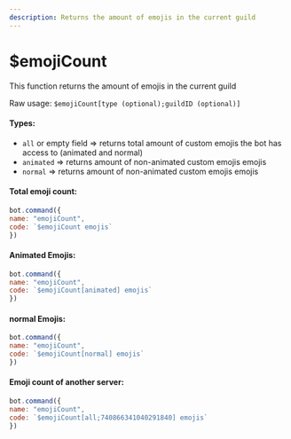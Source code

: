 ```yaml
---
description: Returns the amount of emojis in the current guild
---
```


# $emojiCount

This function returns the amount of emojis in the current guild

Raw usage: `$emojiCount[type (optional);guildID (optional)]`

#### Types:

* `all` or empty field =&gt; returns total amount of custom emojis the bot has access to \(animated and normal\)
* `animated` =&gt; returns amount of non-animated custom emojis emojis
* `normal` =&gt; returns amount of non-animated custom emojis emojis

#### Total emoji count:

```javascript
bot.command({
name: "emojiCount",
code: `$emojiCount emojis`
})
```

#### Animated Emojis:

```javascript
bot.command({
name: "emojiCount",
code: `$emojiCount[animated] emojis`
})
```

#### normal Emojis:

```javascript
bot.command({
name: "emojiCount",
code: `$emojiCount[normal] emojis`
})
```

#### Emoji count of another server:

```javascript
bot.command({
name: "emojiCount",
code: `$emojiCount[all;740866341040291840] emojis`
})
```

